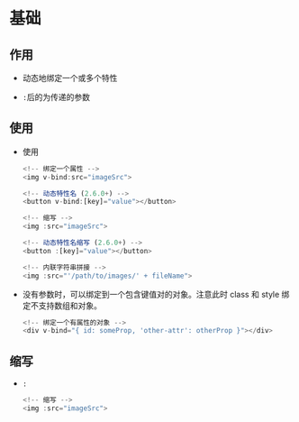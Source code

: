 # 基础

## 作用

  - 动态地绑定一个或多个特性

  - `:`后的为传递的参数

## 使用

  - 使用

    ```javascript
    <!-- 绑定一个属性 -->
    <img v-bind:src="imageSrc">
    ```

    ```javascript
    <!-- 动态特性名 (2.6.0+) -->
    <button v-bind:[key]="value"></button>
    ```

    ```javascript
    <!-- 缩写 -->
    <img :src="imageSrc">
    ```

    ```javascript
    <!-- 动态特性名缩写 (2.6.0+) -->
    <button :[key]="value"></button>
    ```

    ```javascript
    <!-- 内联字符串拼接 -->
    <img :src="'/path/to/images/' + fileName">
    ```

  - 没有参数时，可以绑定到一个包含键值对的对象。注意此时 class 和 style 绑定不支持数组和对象。

    ```javascript
    <!-- 绑定一个有属性的对象 -->
    <div v-bind="{ id: someProp, 'other-attr': otherProp }"></div>
    ```

## 缩写

  - `:`

    ```javascript
    <!-- 缩写 -->
    <img :src="imageSrc">
    ```
